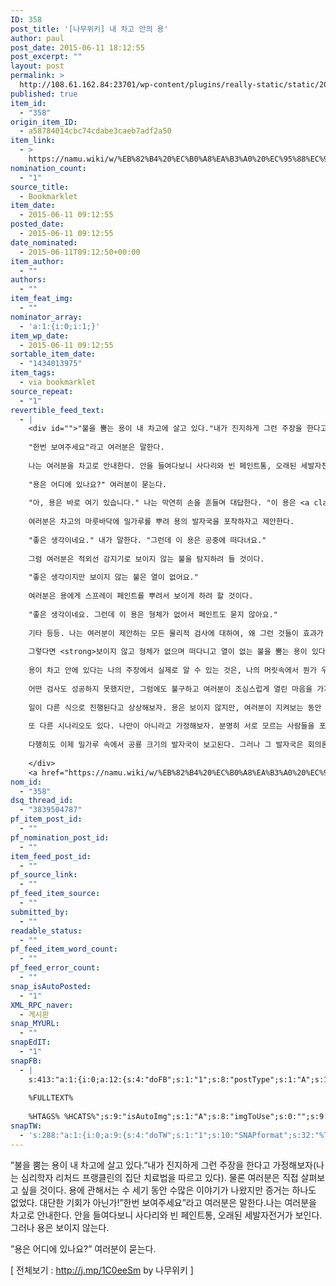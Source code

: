 ```yaml
---
ID: 358
post_title: '[나무위키] 내 차고 안의 용'
author: paul
post_date: 2015-06-11 18:12:55
post_excerpt: ""
layout: post
permalink: >
  http://108.61.162.84:23701/wp-content/plugins/really-static/static/2015/06/%eb%82%98%eb%ac%b4%ec%9c%84%ed%82%a4-%eb%82%b4-%ec%b0%a8%ea%b3%a0-%ec%95%88%ec%9d%98-%ec%9a%a9/
published: true
item_id:
  - "358"
origin_item_ID:
  - a58784014cbc74cdabe3caeb7adf2a50
item_link:
  - >
    https://namu.wiki/w/%EB%82%B4%20%EC%B0%A8%EA%B3%A0%20%EC%95%88%EC%9D%98%20%EC%9A%A9
nomination_count:
  - "1"
source_title:
  - Bookmarklet
item_date:
  - 2015-06-11 09:12:55
posted_date:
  - 2015-06-11 09:12:55
date_nominated:
  - 2015-06-11T09:12:50+00:00
item_author:
  - ""
authors:
  - ""
item_feat_img:
  - ""
nominator_array:
  - 'a:1:{i:0;i:1;}'
item_wp_date:
  - 2015-06-11 09:12:55
sortable_item_date:
  - "1434013975"
item_tags:
  - via bookmarklet
source_repeat:
  - "1"
revertible_feed_text:
  - |
    <div id="">"불을 뿜는 용이 내 차고에 살고 있다."내가 진지하게 그런 주장을 한다고 가정해보자(나는 심리학자 리처드 프랭클린의 집단 치료법을 따르고 있다). 물론 여러분은 직접 살펴보고 싶을 것이다. 용에 관해서는 수 세기 동안 수많은 이야기가 나왔지만 증거는 하나도 없었다. 대단한 기회가 아닌가!
    
    "한번 보여주세요"라고 여러분은 말한다.
    
    나는 여러분을 차고로 안내한다. 안을 들여다보니 사다리와 빈 페인트통, 오래된 세발자전거가 보인다. 그러나 용은 보이지 않는다.
    
    "용은 어디에 있나요?" 여러분이 묻는다.
    
    "아, 용은 바로 여기 있습니다." 나는 막연히 손을 흔들며 대답한다. "이 용은 <a class="wiki-link-internal" title="투명드래곤" href="/w/%ED%88%AC%EB%AA%85%EB%93%9C%EB%9E%98%EA%B3%A4">보이지 않는 용</a>이라는 것을 이야기하지 않았군요."
    
    여러분은 차고의 마룻바닥에 밀가루를 뿌려 용의 발자국을 포착하자고 제안한다.
    
    "좋은 생각이네요." 내가 말한다. "그런데 이 용은 공중에 떠다녀요."
    
    그럼 여러분은 적외선 감지기로 보이지 않는 불을 탐지하려 들 것이다.
    
    "좋은 생각이지만 보이지 않는 불은 열이 없어요."
    
    여러분은 용에게 스프레이 페인트를 뿌려서 보이게 하려 할 것이다.
    
    "좋은 생각이네요. 그런데 이 용은 형체가 없어서 페인트도 묻지 않아요."
    
    기타 등등. 나는 여러분이 제안하는 모든 물리적 검사에 대하여, 왜 그런 것들이 효과가 없는지에 대한 <a class="wiki-link-internal" title="Ad Hoc" href="/w/Ad%20Hoc">특별한 설명을 제시함으로서 응수한다</a>.
    
    그렇다면 <strong>보이지 않고 형체가 없으며 떠다니고 열이 없는 불을 뿜는 용이 있다는 것과 용이 없다는 것의 차이는 무엇인가?</strong> 나의 주장을 반증할 방법이 없다면, 나의 주장을 불리하게 만들 실험이 생각의 한도 내에 없다면, 용이 존재한다고 말하는 것은 무슨 뜻인가? 나의 가설을 무효로 만들 수 없다는 것은 이 가설이 참이라고 증명하는 것과는 전혀 다르다. 검사할 수 없는 주장들, 반증할 수 없는 단정들은 영감을 주거나 경이감을 자극한다는 점에서는 어떤 가치가 있을지 모르지만, 진리성과 관련해서는 아무런 가치가 없다. 내가 여러분에게 요구하는 것은 결국 <strong>나의 독단을 증거 없이 믿으라</strong>는 것이다.
    
    용이 차고 안에 있다는 나의 주장에서 실제로 알 수 있는 것은, 나의 머릿속에서 뭔가 우스운 일이 일어나고 있다는 것뿐이다. 어떤 물리적인 검사도 적용되지 않는다면 어떻게 다른 사람을 설득하겠느냐고 이상하게 생각할 것이다. 그것이 꿈이나 환각이었다는 가능성이 분명히 떠오를 것이다. 그러나 그렇다면 나는 왜 그리 진지하게 말하고 있을까? 아마 나는 도움이 필요할 것이다. 적어도 나는 인간이 오류를 범할 가능성을 대단히 과소평가했다.
    
    어떤 검사도 성공하지 못했지만, 그럼에도 불구하고 여러분이 조심스럽게 열린 마음을 가지려 한다고 상상해보자. 그래서 여러분은 내 차고 안에 불을 뿜는 용이 있다는 것을 노골적으로 거부하지 않는다. 단지 그 생각에 대한 판단을 보류한다. 현재의 증거는 그 생각에 강하게 반대되지만, 새로운 자료가 나타나면 그것을 조사해서 설득력이 있는지 살펴볼 준비가 되어 있다. 내가 다른 사람들이 믿지 않는다고 화를 내거나, 답답하고 상상력이 없는 사람이라고 - 여러분이 '증명되지 않음'이라는 인색한 판정을 내렸다는 이유만으로 - 여러분을 비난한다면 그것은 분명히 부당한 일이다.
    
    일이 다른 식으로 진행된다고 상상해보자. 용은 보이지 않지만, 여러분이 지켜보는 동안 밀가루를 뿌리면 발자국이 나타난다. 적외선 탐지기는 떨어진 비늘을 잡아낸다. 스프레이 페인트는 올록볼록한 볏을 공중에 드러나게 한다. 용의 존재 - 보이지 않는 용은 말할 것도 없이 - 에 관해 얼마나 회의적인 생각을 가지고 있거나에는 관계없이, 여러분은 이제 이곳에 무언가가 있다고, 그리고 잠정적으로 그것이 보이지 않는 불을 뿜는 용과 일치한다고 인정해야 한다.
    
    또 다른 시나리오도 있다. 나만이 아니라고 가정해보자. 분명히 서로 모르는 사람들을 포함해서 여러분이 알고 있는 사람들 모두가 자신의 차고 안에 용이 있다고 말한다고 - 그러나 모든 경우 증거는 확실히 잡히지 않는다고 - 가정해보자. <strong>우리 모두 아주 이상한 확신에 사로잡혀 동요하고 있으나 물리적인 증거는 없다. 우리 가운데 정신이상자는 아무도 없다.</strong> 보이지 않는 용이 실제로 전 세계의 차고 안에 숨어 있고 우리 인간이 그 사실을 겨우 파악하고 있을 뿐이라면 그것이 무슨 의미인가를 우리는 깊이 생각한다. 나는 오히려 그것이 사실이 아니었으면 좋겠다고 말한다. 그러나 고대 중국과 유럽의 용에 관한 모든 신화는 아마도 전혀 신화가 아닌 모양이다.
    
    다행히도 이제 밀가루 속에서 공룡 크기의 발자국이 보고된다. 그러나 그 발자국은 회의론자가 보고 있을 때에는 전혀 나타나지 않는다. 정밀히 조사한 결과 발자국이 가짜일 수 있다는 가능성을 확실히 보여주는 대안적인 설명이 등장한다. 한 용 지지자는 불에 탄 손가락을 내밀며 용이 뿜어낸 불길이 드물게 물리적으로 나타났다고 말한다. 그러나 이번에도 다른 가능성이 존재한다. 우리는 보이지 않는 용의 숨결 이외에도 손가락을 태울 방법들이 있다는 것을 이해한다. 그런 증거 - 용 지지자들이 그것을 얼마나 중요하게 생각하든 상관없이 - 는 결정적인 증거와는 거리가 있다. 다시 말하지만 단 한 가지의 현명한 접근법이 있는데, 그것은 <strong>용의 가설을 잠시 거부한 채 미래의 물리적인 자료들에 대한 가능성을 열어두고, 분명히 제정신이고 맑은 정신을 가진 그렇게 많은 사람들이 똑같이 이상한 망상을 공유하는 이유가 무엇인지 생각하는 것이다.</strong>
    
    </div>
    <a href="https://namu.wiki/w/%EB%82%B4%20%EC%B0%A8%EA%B3%A0%20%EC%95%88%EC%9D%98%20%EC%9A%A9">내 차고 안의 용 - 나무위키</a>.
nom_id:
  - "358"
dsq_thread_id:
  - "3839504787"
pf_item_post_id:
  - ""
pf_nomination_post_id:
  - ""
item_feed_post_id:
  - ""
pf_source_link:
  - ""
pf_feed_item_source:
  - ""
submitted_by:
  - ""
readable_status:
  - ""
pf_feed_item_word_count:
  - ""
pf_feed_error_count:
  - ""
snap_isAutoPosted:
  - "1"
XML_RPC_naver:
  - 게시판
snap_MYURL:
  - ""
snapEdIT:
  - "1"
snapFB:
  - |
    s:413:"a:1:{i:0;a:12:{s:4:"doFB";s:1:"1";s:8:"postType";s:1:"A";s:10:"AttachPost";s:1:"2";s:10:"SNAPformat";s:71:"#폴아저씨의창조과학이야기 
    
    %FULLTEXT%
    
    %HTAGS% %HCATS%";s:9:"isAutoImg";s:1:"A";s:8:"imgToUse";s:0:"";s:9:"isAutoURL";s:1:"A";s:8:"urlToUse";s:0:"";s:11:"isPrePosted";s:1:"1";s:8:"isPosted";s:1:"1";s:4:"pgID";s:31:"794323357332113_797359730361809";s:5:"pDate";s:19:"2015-06-11 09:16:39";}}";
snapTW:
  - 's:288:"a:1:{i:0;a:9:{s:4:"doTW";s:1:"1";s:10:"SNAPformat";s:32:"%TITLE% - %SURL% %HTAGS% %HCATS%";s:8:"attchImg";s:1:"1";s:9:"isAutoImg";s:1:"A";s:8:"imgToUse";s:0:"";s:11:"isPrePosted";s:1:"1";s:8:"isPosted";s:1:"1";s:4:"pgID";s:18:"608925818190897152";s:5:"pDate";s:19:"2015-06-11 09:16:43";}}";'
---
```

<div id="">”불을 뿜는 용이 내 차고에 살고 있다.”내가 진지하게 그런 주장을 한다고 가정해보자(나는 심리학자 리처드 프랭클린의 집단 치료법을 따르고 있다). 물론 여러분은 직접 살펴보고 싶을 것이다. 용에 관해서는 수 세기 동안 수많은 이야기가 나왔지만 증거는 하나도 없었다. 대단한 기회가 아닌가!”한번 보여주세요”라고 여러분은 말한다.나는 여러분을 차고로 안내한다. 안을 들여다보니 사다리와 빈 페인트통, 오래된 세발자전거가 보인다. 그러나 용은 보이지 않는다.</p>
<p>”용은 어디에 있나요?” 여러분이 묻는다.</p>
<p>[ 전체보기 : <a href="http://j.mp/1C0eeSm">http://j.mp/1C0eeSm</a> by 나무위키 ]</p>
<p>&nbsp;</p>
<p>&nbsp;</p>
</div>
